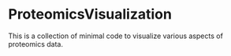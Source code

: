 # ProteomicsVisualization
This is a collection of minimal code to visualize various aspects of proteomics data.

